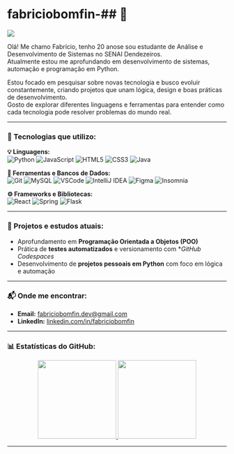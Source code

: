 # fabriciobomfin-## 👋

<div>
<img src="https://github.com/Anmol-Baranwal/Cool-GIFs-For-GitHub/assets/74038190/d48893bd-0757-481c-8d7e-ba3e163feae7](https://www.google.com/url?sa=i&url=https%3A%2F%2Fmedium.com%2F%40sojibrahmatuzzaman%2Fthe-way-of-entering-the-programming-world-fe134d90a021&psig=AOvVaw3tYSydoVc-9HNglZ-obFlp&ust=1759929138241000&source=images&cd=vfe&opi=89978449&ved=0CBUQjRxqFwoTCNiMmY2VkpADFQAAAAAdAAAAABA2" />
</div>

Olá! Me chamo Fabrício, tenho 20 anose sou estudante de Análise e Desenvolvimento de Sistemas no SENAI Dendezeiros.  
Atualmente  estou me aprofundando em desenvolvimento de sistemas, automação e programação em Python.  

Estou focado em pesquisar sobre novas tecnologia e busco evoluir constantemente, criando projetos que unam lógica, design e boas práticas de desenvolvimento.  
Gosto de explorar diferentes linguagens e ferramentas para entender como cada tecnologia pode resolver problemas do mundo real.

---

### 🔧 Tecnologias que utilizo:

**💡 Linguagens:**  
![Python](https://img.shields.io/badge/Python-3776AB?style=for-the-badge&logo=python&logoColor=white)
![JavaScript](https://img.shields.io/badge/JavaScript-F7DF1E?style=for-the-badge&logo=javascript&logoColor=black)
![HTML5](https://img.shields.io/badge/HTML5-E34F26?style=for-the-badge&logo=html5&logoColor=white)
![CSS3](https://img.shields.io/badge/CSS3-1572B6?style=for-the-badge&logo=css3&logoColor=white)
![Java](https://img.shields.io/badge/Java-ED8B00?style=for-the-badge&logo=openjdk&logoColor=white)

**🧰 Ferramentas e Bancos de Dados:**  
![Git](https://img.shields.io/badge/Git-F05032?style=for-the-badge&logo=git&logoColor=white)
![MySQL](https://img.shields.io/badge/MySQL-4479A1?style=for-the-badge&logo=mysql&logoColor=white)
![VSCode](https://img.shields.io/badge/VS%20Code-0078D7?style=for-the-badge&logo=visualstudiocode&logoColor=white)
![IntelliJ IDEA](https://img.shields.io/badge/IntelliJ%20IDEA-000000?style=for-the-badge&logo=intellijidea&logoColor=white)
![Figma](https://img.shields.io/badge/Figma-F24E1E?style=for-the-badge&logo=figma&logoColor=white)
![Insomnia](https://img.shields.io/badge/Insomnia-5849BE?style=for-the-badge&logo=insomnia&logoColor=white)

**⚙️ Frameworks e Bibliotecas:**  
![React](https://img.shields.io/badge/React-20232A?style=for-the-badge&logo=react&logoColor=61DAFB)
![Spring](https://img.shields.io/badge/Spring-6DB33F?style=for-the-badge&logo=spring&logoColor=white)
![Flask](https://img.shields.io/badge/Flask-000000?style=for-the-badge&logo=flask&logoColor=white)

---

### 🚀 Projetos e estudos atuais:

- Aprofundamento em **Programação Orientada a Objetos (POO)**  
- Prática de **testes automatizados** e versionamento com **GitHub Codespaces* 
- Desenvolvimento de **projetos pessoais em Python** com foco em lógica e automação

---

### 📬 Onde me encontrar:

- **Email:** [fabriciobomfin.dev@gmail.com](mailto:fabriciobomfin.dev@gmail.com)  
- **LinkedIn:** [linkedin.com/in/fabriciobomfin](https://linkedin.com/in/fabriciobomfin)

---

### 📊 Estatísticas do GitHub:
<div align="center">
  <a href="https://github.com/fabriciobomfin">
    <img height="180em" src="https://github-readme-stats.vercel.app/api?username=fabriciobomfin&show_icons=true&theme=dark&include_all_commits=true&count_private=true"/>
    <img height="180em" src="https://github-readme-stats.vercel.app/api/top-langs/?username=fabriciobomfin&layout=compact&langs_count=16&theme=dark"/>
  </a>
</div>

---


